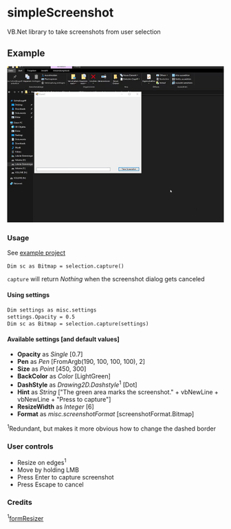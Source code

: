# simpleScreenshot
VB.Net library to take screenshots from user selection  
  
  
## Example
![preview](preview.gif)

  
### Usage
See [example project](example/Form1.vb)
```
Dim sc as Bitmap = selection.capture()
```
`capture` will return *Nothing* when the screenshot dialog gets canceled 

#### Using settings
```
Dim settings as misc.settings
settings.Opacity = 0.5
Dim sc as Bitmap = selection.capture(settings)
```
#### Available settings [and default values]
- **Opacity** as *Single* [0.7]
- **Pen** as *Pen* [FromArgb(190, 100, 100, 100), 2]
- **Size** as *Point* [450, 300]
- **BackColor** as *Color* [LightGreen]
- **DashStyle** as *Drawing2D.Dashstyle*<sup>1</sup> [Dot]
- **Hint** as *String* ["The green area marks the screenshot." + vbNewLine + vbNewLine + "Press <ENTER> to capture"]
- **ResizeWidth** as *Integer* [6]
- **Format** as *misc.screenshotFormat* [screenshotFormat.Bitmap]


<sup>1</sup>Redundant, but makes it more obvious how to change the dashed border
  
### User controls
- Resize on edges<sup>1</sup>
- Move by holding LMB
- Press Enter to capture screenshot
- Press Escape to cancel

  
### Credits  
<sup>1</sup>[formResizer](https://www.vb-paradise.de/index.php/Thread/123876-Windows-Forms-FormBorderStyle-None-Resize/?postID=1075989#post1075989)